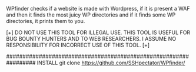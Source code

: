 WPfinder checks if a website is made with Wordpress, if it is present a WAF and then it finds the most juicy WP directories and if it finds some WP directories, it prints them to you.

[+] DO NOT USE THIS TOOL FOR ILLEGAL USE. THIS TOOL IS USEFUL FOR BUG BOUNTY HUNTERS AND TO WEB RESEARCHERS. I ASSUME NO RESPONSIBILITY FOR INCORRECT USE OF THIS TOOL. [+]

#################################################################
INSTALL
git clone https://github.com/SSHpectator/WPfinder/
